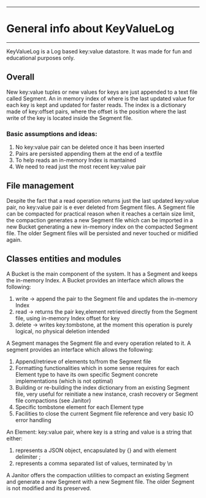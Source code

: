 ***
# General info about KeyValueLog
***

KeyValueLog is a Log based key:value datastore.
It was made for fun and educational purposes only.


## Overall
New key:value tuples or new values for keys are just appended to a text file called Segment.
An in memory index of where is the last updated value for each key is kept and updated for faster reads. 
The index is a dictionary made of key:offset pairs, where the offset is the position where the last write of the key is located inside the Segment file.

### Basic assumptions and ideas: 
1. No key:value pair can be deleted once it has been inserted
2. Pairs are persisted appending them at the end of a textfile
3. To help reads an in-memory Index is mantained
4. We need to read just the most recent key:value pair

## File management
Despite the fact that a read operation returns just the last updated key:value pair, no key:value pair is e ever deleted from Segment files.
A Segment file can be compacted for practical reason when it reaches a certain size limit, the compaction generates a new Segment file which can be imported in a new Bucket generating a new in-memory index on the compacted Segment file. The older Segment files will be persisted and never touched or midified again.

## Classes entities and modules
A Bucket is the main component of the system. It has a Segment and keeps the in-memory Index. A Bucket provides an interface which allows the following:
1. write -> append the pair to the Segment file and updates the in-memory Index
2. read -> returns the pair key,element retrieved directly from the Segment file, using in-memory Index offset for key
3. delete -> writes key:tombstone, at the moment this operation is purely logical, no physical deletion intended

A Segment manages the Segment file and every operation related to it. A segment provides an interface which allows the following:
1. Append/retrieve of elements to/from the Segment file
2. Formatting functionalities which in some sense requires for each Element type to have its own specific Segment concrete implementations (which is not optimal)
3. Building or re-building the index dictionary from an existing Segment file, very useful for reinitiate a new instance, crash recovery or Segment file compactions (see Janitor)
4. Specific tombstone element for each Element type 
5. Facilities to close the current Segment file reference and very basic IO error handling 

An Element: key:value pair, where key is a string and value is a string that either:
1. represents a JSON object, encapsulated by {} and with element delimiter ;
2. represents a comma separated list of values, terminated by \n

A Janitor offers the compaction utilities to compact an existing Segment and generate a new Segment with a new Segment file. The older Segment is not modified and its preserved.
